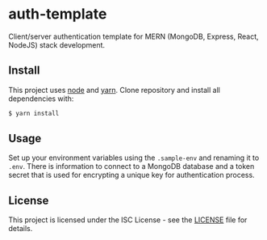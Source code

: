 # auth-template

Client/server authentication template for MERN (MongoDB, Express, React, NodeJS) stack development.

## Install

This project uses [node](http://nodejs.org) and [yarn](https://yarnpkg.com/). Clone repository and install all dependencies with:

```sh
$ yarn install
```

## Usage

Set up your environment variables using the `.sample-env` and renaming it to `.env`. There is information to connect to a MongoDB database and a token secret that is used for encrypting a unique key for authentication process.

## License

This project is licensed under the ISC License - see the [LICENSE](LICENSE) file for details.

